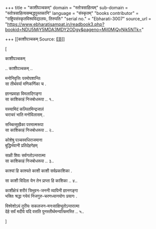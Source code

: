 +++
title = "काशीपञ्चकम्"
domain = "स्तोत्रसाहित्यम्"
sub-domain = "स्तोत्रसाहित्यसम्बद्धपुस्तकानि"
language = "संस्कृतम्"
"books contributor" = "राष्ट्रियसंस्कृतविश्वविद्यालयः, तिरुपतिः"
"serial no." = "Ebharati-3007"
source_url = "https://www.ebharatisampat.in/readbook3.php?bookid=NDU5MjY5MDA3MDY2ODgy&pageno=MjI0MjQyNjk5NTk="

+++
[[काशीपञ्चकम्	Source: [EB](https://www.ebharatisampat.in/readbook3.php?bookid=NDU5MjY5MDA3MDY2ODgy&pageno=MjI0MjQyNjk5NTk=)]]

\[





काशीपञ्चकम्

.. काशीपञ्चकम् ..

मनोनिवृत्तिः परमोपशान्तिः  
सा तीर्थवर्या मणिकर्णिका च .

ज्ञानप्रवाहा विमलादिगङ्गा  
सा काशिकाहं निजबोधरूपा .. १..

यस्यामिदं कल्पितमिन्द्रजालं  
चराचरं भाति मनोविलासम् .

सच्चित्सुखैका परमात्मरूपा  
सा काशिकाहं निजबोधरूपा .. २..

कोशेषु पञ्चस्वधिराजमाना  
बुद्धिर्भवानी प्रतिदेहगेहम्

साक्षी शिवः सर्वगतोऽन्तरात्मा  
सा काशिकाहं निजबोधरूपा .. ३..

काश्यां हि काश्यते काशी काशी सर्वप्रकाशिका .

सा काशी विदिता येन तेन प्राप्ता हि काशिका .. ४..

काशीक्षेत्रं शरीरं त्रिभुवन-जननी व्यापिनी ज्ञानगङ्गा  
भक्तिः श्रद्धा गयेयं निजगुरु-चरणध्यानयोगः प्रयागः .

विश्वेशोऽयं तुरीयः सकलजन-मनःसाक्षिभूतोऽन्तरात्मा  
देहे सर्वं मदीये यदि वसति पुनस्तीर्थमन्यत्किमस्ति .. ५..




\]
